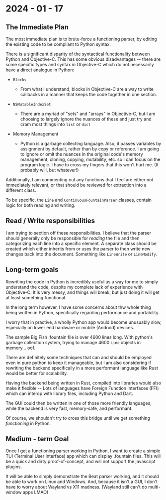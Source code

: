 # 2024 - 01 - 17

## The Immediate Plan

The most immediate plan is to brute-force a functioning parser, by editing the existing code to be compliant to Python syntax.

There is a significant disparity of the syntactical functionality between Python and Objective-C. This has some obvious disadvantages -- there are some specific types and syntax in Objective-C which do not necessarily have a direct analogue in Python:

* `Blocks`
    * From what I understand, blocks in Objective-C are a way to write callbacks in a manner that keeps the code together in one section.

* `NSMutableIndexSet`
    * There are a myriad of "sets" and "arrays" in Objective-C, but I am choosing to largely ignore the nuances of these and just try and cram most things into `list` or `dict`

* Memory Management
    * Python is a garbage collecting language. Also, it passes variables by assignment by default, rather than by copy or reference. I am going to ignore or omit the nuances in the original code's memory management, cloning, copying, mutability, etc. so I can focus on the program logic. I have to cross my fingers that this won't hurt me. (It probably will, but whatever!)

Additionally, I am commenting out any functions that I feel are either not immediately relevant, or that should be reviewed for extraction into a different class.

To be specific, the `Line` and `ContinuousFountainParser` classes, contain logic for both reading and writing. 


## Read / Write responsibilities

I am trying to section off these responsibilities. I believe that the parser should generally only be responsible for *reading* the file and then categorizing each line into a specific element. A separate class should be created which either inherits from or uses the parser to then write new changes back into the document. Something like `LineWrite` or `LineModify`.

## Long-term goals

Rewriting the code in Python is incredibly useful as a way for me to simply understand the code, despite my complete lack of experience with Objective-C. It is very messy, and things will break, but just doing it will get at least something functional.

In the long term however, I have some concerns about thw whole thing being written in Python, specifically regarding performance and portability.

I worry that in practive, a wholly Python app would become unusuably slow, especially on lower end hardware or mobile (Android) devices. 

The sample Big Fish .fountain file is over 4600 lines long. With python's garbage collection system, trying to manage 4600 `Line` objects in memory... oof.

There are definitely some techniques that can and should be employed even in pure python to keep it manageable, but I am also considering if rewriting the backend specifically in a more performant language like Rust would be better for scalability.

Having the backend being written in Rust, compiled into libraries would also make it flexible -- Lots of languages have Foreign Function Interfaces (FFI) which can interop with library files, including Python and Dart.

The GUI could then be written in one of those more friendly languages, while the backend is very fast, memory-safe, and performant.

Of course, we shouldn't try to cross this bridge until we get something *functioning* in Python.

## Medium - term Goal

Once I get a functioning parser working in Python, I want to create a simple TUI (Terminal User Interface) app which can display .fountain files. This will be a quick and dirty proof-of-concept, and will not support the javascript plugins.

It will be able to simply demonstrate the Beat parser working, and it should be able to work on Linux and Windows. And, because it isn't a GUI, I don't have to worry about Wayland vs X11 madness. (Wayland still can't do multi-window apps LMAO)